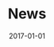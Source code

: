 ---
layout: layouts/blog.njk
title: News
eleventyNavigation:
  key: About
  order: 5
tags:
  - nav
navtitle: News
date: 2017-01-01
permalink: /news/index.html
---